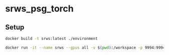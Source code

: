 # srws_psg_torch

## Setup
```Bash
docker build -t srws:latest ./environment
```
```Bash
docker run -it --name srws --gpus all -v $(pwd):/workspace -p 9994:9994 srws:latest /bin/bash
```
